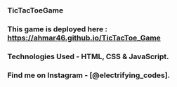 ### TicTacToeGame

### This game is deployed here : https://ahmar46.github.io/TicTacToe_Game

### Technologies Used - HTML, CSS & JavaScript.

### Find me on Instagram - [@electrifying_codes].

[Instagram]: https://www.instagram.com/electrifying_codes